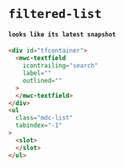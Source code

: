 # `filtered-list`

#### `looks like its latest snapshot`

```html
<div id="tfcontainer">
  <mwc-textfield
    icontrailing="search"
    label=""
    outlined=""
  >
  </mwc-textfield>
</div>
<ul
  class="mdc-list"
  tabindex="-1"
>
  <slot>
  </slot>
</ul>

```

